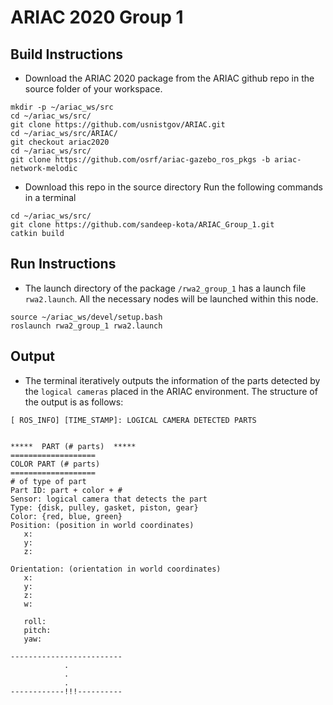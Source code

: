 # ARIAC 2020 Group 1

## Build Instructions

- Download the ARIAC 2020 package from the ARIAC github repo in the source folder of your workspace.
```
mkdir -p ~/ariac_ws/src
cd ~/ariac_ws/src/
git clone https://github.com/usnistgov/ARIAC.git
cd ~/ariac_ws/src/ARIAC/
git checkout ariac2020
cd ~/ariac_ws/src/
git clone https://github.com/osrf/ariac-gazebo_ros_pkgs -b ariac-network-melodic
```

- Download this repo in the source directory
Run the following commands in a terminal

```
cd ~/ariac_ws/src/
git clone https://github.com/sandeep-kota/ARIAC_Group_1.git
catkin build
```


## Run Instructions
 - The launch directory of the package `/rwa2_group_1` has a launch file `rwa2.launch`. All the necessary nodes will be launched within this node.

 ```
source ~/ariac_ws/devel/setup.bash
roslaunch rwa2_group_1 rwa2.launch
 ```

 ## Output
 - The terminal iteratively outputs the information of the parts detected by the `logical cameras` placed in the ARIAC environment. The structure of the output is as follows:

 ```
 [ ROS_INFO] [TIME_STAMP]: LOGICAL CAMERA DETECTED PARTS


*****  PART (# parts)  *****
===================
COLOR PART (# parts)
===================
# of type of part
Part ID: part + color + #
Sensor: logical camera that detects the part
Type: {disk, pulley, gasket, piston, gear}
Color: {red, blue, green}
Position: (position in world coordinates)
	x: 
	y: 
	z: 

Orientation: (orientation in world coordinates)
	x: 
	y: 
	z: 
	w: 

	roll: 
	pitch: 
	yaw: 

-------------------------
             .
             .
             .
------------!!!----------            